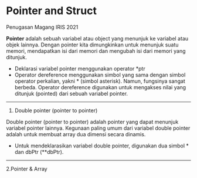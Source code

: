 # Pointer and Struct
Penugasan Magang IRIS 2021

**Pointer** adalah sebuah variabel atau object yang menunjuk ke variabel atau objek lainnya. Dengan pointer kita dimungkinkan untuk menunjuk suatu memori, mendapatkan isi dari memori dan mengubah isi dari memori yang ditunjuk.
- Deklarasi variabel pointer menggunakan operator *ptr
- Operator dereference menggunakan simbol yang sama dengan simbol operator perkalian, yakni * (simbol asterisk). Namun, fungsinya sangat berbeda. Operator dereference digunakan untuk mengakses nilai yang ditunjuk (pointed) dari sebuah variabel pointer.
---------------------------------------

1. Double pointer (pointer to pointer)

Double pointer (pointer to pointer) adalah pointer yang dapat menunjuk variabel pointer lainnya. Kegunaan paling umum dari variabel double pointer adalah untuk membuat array dua dimensi secara dinamis.
- Untuk mendeklarasikan variabel double pointer, digunakan dua simbol * dan dbPtr (**dbPtr).  
--------------------------------------

2.Pointer & Array 
